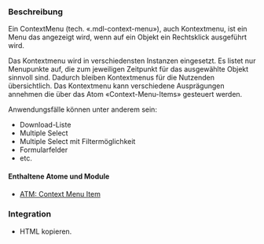 ### Beschreibung
Ein ContextMenu (tech. «.mdl-context-menu»), auch Kontextmenu, ist ein Menu das angezeigt wird, wenn auf ein Objekt ein Rechtsklick ausgeführt wird. 

Das Kontextmenu wird in verschiedensten Instanzen eingesetzt. Es listet nur Menupunkte auf, die zum jeweiligen Zeitpunkt für das ausgewählte Objekt sinnvoll sind. Dadurch bleiben Kontextmenus für die Nutzenden übersichtlich. Das Kontextmenu kann verschiedene Ausprägungen annehmen die über das Atom «Context-Menu-Items» gesteuert werden.

Anwendungsfälle können unter anderem sein:
- Download-Liste
- Multiple Select
- Multiple Select mit Filtermöglichkeit
- Formularfelder
- etc.

#### Enthaltene Atome und Module
* <a href="../../atoms/context_menu_item./context_menu_item.html">ATM: Context Menu Item</a>

### Integration
* HTML kopieren.

